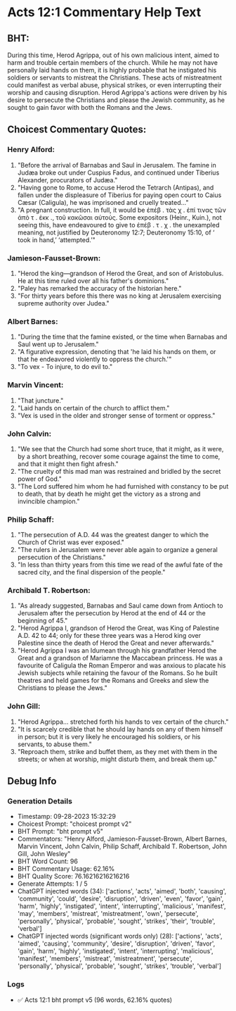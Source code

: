 # Acts 12:1 Commentary Help Text

## BHT:
During this time, Herod Agrippa, out of his own malicious intent, aimed to harm and trouble certain members of the church. While he may not have personally laid hands on them, it is highly probable that he instigated his soldiers or servants to mistreat the Christians. These acts of mistreatment could manifest as verbal abuse, physical strikes, or even interrupting their worship and causing disruption. Herod Agrippa's actions were driven by his desire to persecute the Christians and please the Jewish community, as he sought to gain favor with both the Romans and the Jews.

## Choicest Commentary Quotes:
### Henry Alford:
1. "Before the arrival of Barnabas and Saul in Jerusalem. The famine in Judæa broke out under Cuspius Fadus, and continued under Tiberius Alexander, procurators of Judæa."
2. "Having gone to Rome, to accuse Herod the Tetrarch (Antipas), and fallen under the displeasure of Tiberius for paying open court to Caius Cæsar (Caligula), he was imprisoned and cruelly treated..."
3. "A pregnant construction. In full, it would be ἐπέβ . τὰς χ . ἐπί τινας τῶν ἀπὸ τ . ἐκκ ., τοῦ κακῶσαι αὐτούς. Some expositors (Heinr., Kuin.), not seeing this, have endeavoured to give to ἐπέβ . τ . χ . the unexampled meaning, not justified by Deuteronomy 12:7; Deuteronomy 15:10, of ‘ took in hand,’ ‘attempted.’"

### Jamieson-Fausset-Brown:
1. "Herod the king—grandson of Herod the Great, and son of Aristobulus. He at this time ruled over all his father's dominions." 
2. "Paley has remarked the accuracy of the historian here."
3. "For thirty years before this there was no king at Jerusalem exercising supreme authority over Judea."

### Albert Barnes:
1. "During the time that the famine existed, or the time when Barnabas and Saul went up to Jerusalem."
2. "A figurative expression, denoting that 'he laid his hands on them, or that he endeavored violently to oppress the church.'"
3. "To vex - To injure, to do evil to."

### Marvin Vincent:
1. "That juncture." 
2. "Laid hands on certain of the church to afflict them."
3. "Vex is used in the older and stronger sense of torment or oppress."

### John Calvin:
1. "We see that the Church had some short truce, that it might, as it were, by a short breathing, recover some courage against the time to come, and that it might then fight afresh."
2. "The cruelty of this mad man was restrained and bridled by the secret power of God."
3. "The Lord suffered him whom he had furnished with constancy to be put to death, that by death he might get the victory as a strong and invincible champion."

### Philip Schaff:
1. "The persecution of A.D. 44 was the greatest danger to which the Church of Christ was ever exposed."
2. "The rulers in Jerusalem were never able again to organize a general persecution of the Christians."
3. "In less than thirty years from this time we read of the awful fate of the sacred city, and the final dispersion of the people."

### Archibald T. Robertson:
1. "As already suggested, Barnabas and Saul came down from Antioch to Jerusalem after the persecution by Herod at the end of 44 or the beginning of 45."
2. "Herod Agrippa I, grandson of Herod the Great, was King of Palestine A.D. 42 to 44; only for these three years was a Herod king over Palestine since the death of Herod the Great and never afterwards."
3. "Herod Agrippa I was an Idumean through his grandfather Herod the Great and a grandson of Mariamne the Maccabean princess. He was a favourite of Caligula the Roman Emperor and was anxious to placate his Jewish subjects while retaining the favour of the Romans. So he built theatres and held games for the Romans and Greeks and slew the Christians to please the Jews."

### John Gill:
1. "Herod Agrippa... stretched forth his hands to vex certain of the church." 
2. "It is scarcely credible that he should lay hands on any of them himself in person; but it is very likely he encouraged his soldiers, or his servants, to abuse them."
3. "Reproach them, strike and buffet them, as they met with them in the streets; or when at worship, might disturb them, and break them up."


## Debug Info
### Generation Details
- Timestamp: 09-28-2023 15:32:29
- Choicest Prompt: "choicest prompt v2"
- BHT Prompt: "bht prompt v5"
- Commentators: "Henry Alford, Jamieson-Fausset-Brown, Albert Barnes, Marvin Vincent, John Calvin, Philip Schaff, Archibald T. Robertson, John Gill, John Wesley"
- BHT Word Count: 96
- BHT Commentary Usage: 62.16%
- BHT Quality Score: 76.16216216216216
- Generate Attempts: 1 / 5
- ChatGPT injected words (34):
	['actions', 'acts', 'aimed', 'both', 'causing', 'community', 'could', 'desire', 'disruption', 'driven', 'even', 'favor', 'gain', 'harm', 'highly', 'instigated', 'intent', 'interrupting', 'malicious', 'manifest', 'may', 'members', 'mistreat', 'mistreatment', 'own', 'persecute', 'personally', 'physical', 'probable', 'sought', 'strikes', 'their', 'trouble', 'verbal']
- ChatGPT injected words (significant words only) (28):
	['actions', 'acts', 'aimed', 'causing', 'community', 'desire', 'disruption', 'driven', 'favor', 'gain', 'harm', 'highly', 'instigated', 'intent', 'interrupting', 'malicious', 'manifest', 'members', 'mistreat', 'mistreatment', 'persecute', 'personally', 'physical', 'probable', 'sought', 'strikes', 'trouble', 'verbal']

### Logs
- ✅ Acts 12:1 bht prompt v5 (96 words, 62.16% quotes)
